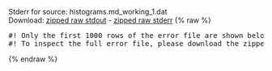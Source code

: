 Stderr for source:  histograms.md_working_1.dat   
Download: [zipped raw stdout](histograms.md_working_1.dat.plumed_master.stdout.txt.zip) - [zipped raw stderr](histograms.md_working_1.dat.plumed_master.stderr.txt.zip) 
{% raw %}
<pre>
#! Only the first 1000 rows of the error file are shown below
#! To inspect the full error file, please download the zipped raw stderr file above
</pre>
{% endraw %}

